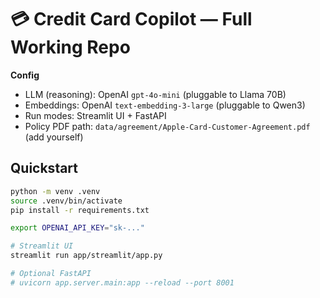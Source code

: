 # 💳 Credit Card Copilot — Full Working Repo

**Config**
- LLM (reasoning): OpenAI `gpt-4o-mini` (pluggable to Llama 70B)
- Embeddings: OpenAI `text-embedding-3-large` (pluggable to Qwen3)
- Run modes: Streamlit UI + FastAPI
- Policy PDF path: `data/agreement/Apple-Card-Customer-Agreement.pdf` (add yourself)

## Quickstart
```bash
python -m venv .venv
source .venv/bin/activate
pip install -r requirements.txt

export OPENAI_API_KEY="sk-..."

# Streamlit UI
streamlit run app/streamlit/app.py

# Optional FastAPI
# uvicorn app.server.main:app --reload --port 8001
```
